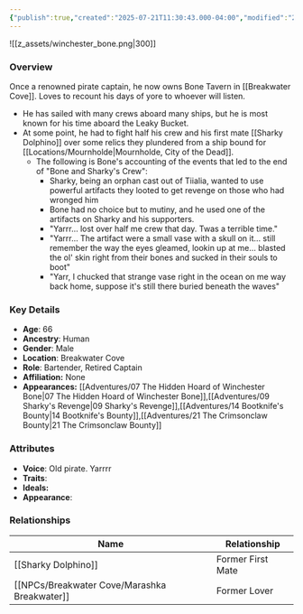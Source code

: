 ```yaml
---
{"publish":true,"created":"2025-07-21T11:30:43.000-04:00","modified":"2025-09-29T09:38:53.831-04:00","published":"2025-09-29T09:38:53.831-04:00","cssclasses":"","Age":"66","Ancestry":"Human","Gender":"Male","Location":["Breakwater Cove"],"Role":["Bartender, Retired Captain"],"Affiliation":["None"],"Appearances":["[[07 The Hidden Hoard of Winchester Bone]]","[[09 Sharky's Revenge]]","[[14 Bootknife's Bounty|14 Bootknife's Bounty]]","[[21 The Crimsonclaw Bounty]]"]}
---
```



![[z_assets/winchester_bone.png|300]]

### Overview
Once a renowned pirate captain, he now owns Bone Tavern in [[Breakwater Cove]]. Loves to recount his days of yore to whoever will listen.
- He has sailed with many crews aboard many ships, but he is most known for his time aboard the Leaky Bucket. 
- At some point, he had to fight half his crew and his first mate [[Sharky Dolphino]] over some relics they plundered from a ship bound for [[Locations/Mournholde\|Mournholde, City of the Dead]]. 
	- The following is Bone's accounting of the events that led to the end of "Bone and Sharky's Crew":
	    - Sharky, being an orphan cast out of Tiialia, wanted to use powerful artifacts they looted to get revenge on those who had wronged him
	    - Bone had no choice but to mutiny, and he used one of the artifacts on Sharky and his supporters. 
	    - "Yarrr… lost over half me crew that day. Twas a terrible time."
	    - "Yarrr… The artifact were a small vase with a skull on it… still remember the way the eyes gleamed, lookin up at me… blasted the ol' skin right from their bones and sucked in their souls to boot"
	    - "Yarr, I chucked that strange vase right in the ocean on me way back home, suppose it's still there buried beneath the waves"

### Key Details
- **Age**: 66
- **Ancestry**: Human
- **Gender**: Male
- **Location**: Breakwater Cove
- **Role**: Bartender, Retired Captain
- **Affiliation:** None
- **Appearances:** [[Adventures/07 The Hidden Hoard of Winchester Bone\|07 The Hidden Hoard of Winchester Bone]],[[Adventures/09 Sharky's Revenge\|09 Sharky's Revenge]],[[Adventures/14 Bootknife's Bounty\|14 Bootknife's Bounty]],[[Adventures/21 The Crimsonclaw Bounty\|21 The Crimsonclaw Bounty]]

### Attributes
- **Voice**: Old pirate. Yarrrr
- **Traits**: 
- **Ideals:** 
- **Appearance**:

### Relationships

| Name                    | Relationship      |
| ----------------------- | ----------------- |
| [[Sharky Dolphino]]     | Former First Mate |
| [[NPCs/Breakwater Cove/Marashka Breakwater]] | Former Lover      |
